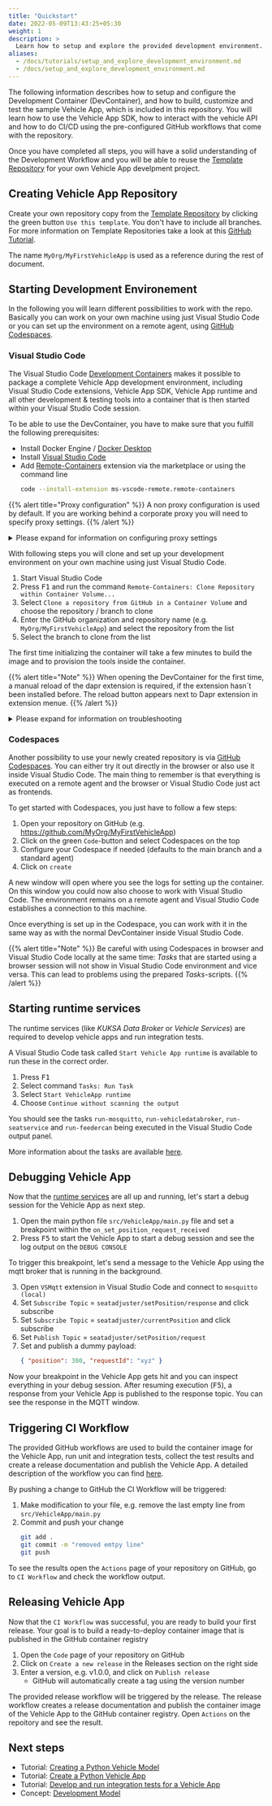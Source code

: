 ```yaml
---
title: "Quickstart"
date: 2022-05-09T13:43:25+05:30
weight: 1
description: >
  Learn how to setup and explore the provided development environment.
aliases:
  - /docs/tutorials/setup_and_explore_development_environment.md
  - /docs/setup_and_explore_development_environment.md
---
```


The following information describes how to setup and configure the Development Container (DevContainer), and how to build, customize and test the sample Vehicle App, which is included in this repository. You will learn how to use the Vehicle App SDK, how to interact with the vehicle API and how to do CI/CD using the pre-configured GitHub workflows that come with the repository.

Once you have completed all steps, you will have a solid understanding of the Development Workflow and you will be able to reuse the [Template Repository](https://github.com/eclipse-velocitas/vehicle-app-python-template) for your own Vehicle App develpment project.

## Creating Vehicle App Repository

Create your own repository copy from the [Template Repository](https://github.com/eclipse-velocitas/vehicle-app-python-template) by clicking the green button `Use this template`. You don't have to include all branches. For more information on Template Repositories take a look at this [GitHub Tutorial](https://docs.github.com/en/repositories/creating-and-managing-repositories/creating-a-repository-from-a-template#creating-a-repository-from-a-template).

The name `MyOrg/MyFirstVehicleApp` is used as a reference during the rest of document.

## Starting Development Environement

In the following you will learn different possibilities to work with the repo. Basically you can work on your own machine using just Visual Studio Code or you can set up the environment on a remote agent, using [GitHub Codespaces](https://github.com/features/codespaces).

### Visual Studio Code

The Visual Studio Code [Development Containers](https://code.visualstudio.com/docs/remote/create-dev-container#:~:text=%20Create%20a%20development%20container%20%201%20Path,additional%20software%20in%20your%20dev%20container.%20More%20) makes it possible to package a complete Vehicle App development environment, including Visual Studio Code extensions, Vehicle App SDK, Vehicle App runtime and all other development & testing tools into a container that is then started within your Visual Studio Code session.

To be able to use the DevContainer, you have to make sure that you fulfill the following prerequisites:

- Install Docker Engine / [Docker Desktop](https://www.docker.com/products/docker-desktop)
- Install [Visual Studio Code](https://code.visualstudio.com)
- Add [Remote-Containers](https://marketplace.visualstudio.com/items?itemName=ms-vscode-remote.remote-containers) extension via the marketplace or using the command line
  ```bash
  code --install-extension ms-vscode-remote.remote-containers
  ```

{{% alert title="Proxy configuration" %}}
A non proxy configuration is used by default. If you are working behind a corporate proxy you will need to specify proxy settings.
{{% /alert %}}

<details>
<summary>Please expand for information on configuring proxy settings</summary>

A template configuration using proxies exists in `.devcontainer/Dockerfile.Proxy` and by setting the environment variable `DEVCONTAINER_PROXY` to `.Proxy` the file
`.devcontainer/Dockerfile.Proxy` will be used instead of `.devcontainer/Dockerfile`.

The template configuration uses the following default configuration:

```
ENV HTTP_PROXY="http://172.17.0.1:${PROXY_PORT:-3128}"
```

- If your proxy is not available on `172.17.0.1` then you must modify `.devcontainer/Dockerfile.Proxy`.
- If your proxy does not use 3128 as port you can set another port in the environment variable `DEVCONTAINER_PROXY_PORT`

#### Windows:

1. Edit environment variables for your account
2. Create an environment variable with name the `DEVCONTAINER_PROXY` and with the value `.Proxy` for your account
   - Don't forget (dot) in value of the environment variable
3. If you are using a different Port than 3128 for your Proxy, you have to set another environment variable as follows:
   - DEVCONTAINER_PROXY_PORT=<PortNumber>
4. Restart Visual Studio Code to pick up the new environment variable

#### macOS & Linux:

```
echo "export DEVCONTAINER_PROXY=.Proxy" >> ~/.bash_profile
source ~/.bash_profile
```

### Proxy troubleshooting

If you experience issues during initial DevContainer build and you want to start over, then you want to make sure you clean all images and volumes in Docker Desktop, otherwise cache might be used. Use the Docker Desktop UI to remove all volumes and containers.

Proxy settings in `~/.docker/config.json` will override settings in `.devcontainer/Dockerfile.Proxy`, which can cause problems.
In case the DevContainer is still not working, check if proxy settings are set correctly in the Docker user profile (`~/.docker/config.json`), see [Docker Documentation](https://docs.docker.com/network/proxy/) for more details.
Verify that the `noProxy` setting in `~/.docker/config.json` (if existing) is compatible with the setting of `NO_PROXY` in `.devcontainer/Dockerfile.Proxy`.
The development environment relies on communication to localhost (e.g. localhost, 127.0.0.1) and it is important that the proxy setting is correct so that connections to localhost are not forwarded to the proxy.

</details>

With following steps you will clone and set up your development environment on your own machine using just Visual Studio Code.

1. Start Visual Studio Code
2. Press <kbd>F1</kbd> and run the command `Remote-Containers: Clone Repository within Container Volume...`
3. Select `Clone a repository from GitHub in a Container Volume` and choose the repository / branch to clone
4. Enter the GitHub organization and repository name (e.g. `MyOrg/MyFirstVehicleApp`) and select the repository from the list
5. Select the branch to clone from the list

The first time initializing the container will take a few minutes to build the image and to provision the tools inside the container.
  
{{% alert title="Note" %}}
When opening the DevContainer for the first time, a manual reload of the dapr extension is required, if the extension hasn´t been installed before. The reload button appears next to Dapr extension in extension menue.
{{% /alert %}}

<details>
<summary>Please expand for information on troubleshooting</summary>

> If Visual Studio Code fails to directly clone your repository you can also use a workaround:
>
> 1.  clone the repo locally using your favorite Git tooling
> 1.  Start Visual Studio Code
> 1.  select `Open Folder` from the `File` menu
> 1.  open the root of the cloned repo
> 1.  a popup appears on the lower left side of Visual Studio Code
> 1.  click on `Reopen in Container`
> 1.  wait for the container to be set up
>
> If the popup does not appear, you can also hit <kbd>F1</kbd> and run the command `Remote-Containers: Open Folder in Container`

> If the development container fails to build successfully (e.g. due to network issues), then wait for the current build to finish, press <kbd>F1</kbd> and run the command `Remote-Containers: Rebuild Container Without Cache`

The devContainer is using the [docker-in-docker](https://github.com/microsoft/vscode-dev-containers/blob/main/script-library/docs/docker-in-docker.md)-feature to run docker containers within the container. Currently, this feature has the limitation that only one instance of a devContainer with the feature enabled can be running at the same time.

</details>

### Codespaces

Another possibility to use your newly created repository is via [GitHub Codespaces](https://github.com/features/codespaces).
You can either try it out directly in the browser or also use it inside Visual Studio Code. The main thing to remember is that everything is executed on a remote agent and the browser or Visual Studio Code just act as frontends.

To get started with Codespaces, you just have to follow a few steps:

1. Open your repository on GitHub (e.g. https://github.com/MyOrg/MyFirstVehicleApp)
1. Click on the green `Code`-button and select Codespaces on the top
1. Configure your Codespace if needed (defaults to the main branch and a standard agent)
1. Click on `create`

A new window will open where you see the logs for setting up the container. On this window you could now also choose to work with Visual Studio Code. The environment remains on a remote agent and Visual Studio Code establishes a connection to this machine.

Once everything is set up in the Codespace, you can work with it in the same way as with the normal DevContainer inside Visual Studio Code.

{{% alert title="Note" %}}
Be careful with using Codespaces in browser and Visual Studio Code locally at the same time: _Tasks_ that are started using a browser session will not show in Visual Studio Code environment and vice versa. This can lead to problems using the prepared _Tasks_-scripts.
{{% /alert %}}

## Starting runtime services

The runtime services (like _KUKSA Data Broker_ or _Vehicle Services_) are required to develop vehicle apps and run integration tests.

A Visual Studio Code task called `Start Vehicle App runtime` is available to run these in the correct order.

1. Press <kbd>F1</kbd>
2. Select command `Tasks: Run Task`
3. Select `Start VehicleApp runtime` 
4. Choose `Continue without scanning the output`

You should see the tasks `run-mosquitto`, `run-vehicledatabroker`, `run-seatservice` and `run-feedercan` being executed in the Visual Studio Code output panel.

More information about the tasks are available [here](/docs/run_runtime_services_locally.md).

## Debugging Vehicle App

Now that the [runtime services](#starting-runtime-services) are all up and running, let's start a debug session for the Vehicle App as next step.

1. Open the main python file `src/VehicleApp/main.py` file and set a breakpoint within the `on_set_position_request_received`
2. Press <kbd>F5</kbd> to start the Vehicle App to start a debug session and see the log output on the `DEBUG CONSOLE`

To trigger this breakpoint, let's send a message to the Vehicle App using the mqtt broker that is running in the background.

3. Open `VSMqtt` extension in Visual Studio Code and connect to `mosquitto (local)`
4. Set `Subscribe Topic` = `seatadjuster/setPosition/response` and click subscribe
5. Set `Subscribe Topic` = `seatadjuster/currentPosition` and click subscribe
6. Set `Publish Topic` = `seatadjuster/setPosition/request`
7. Set and publish a dummy payload:
   ```json
   { "position": 300, "requestId": "xyz" }
   ```
  
Now your breakpoint in the Vehicle App gets hit and you can inspect everything in your debug session. After resuming execution (<kbd>F5</kbd>), a response from your Vehicle App is published to the response topic. You can see the response in the MQTT window.

## Triggering CI Workflow

The provided GitHub workflows are used to build the container image for the Vehicle App, run unit and integration tests, collect the test results and create a release documentation and publish the Vehicle App. A detailed description of the workflow you can find [here](https://github.com/eclipse-velocitas/velocitas-docs/blob/main/docs/vehicle_app_releases.md). 
  
By pushing a change to GitHub the CI Workflow will be triggered:

1. Make modification to your file, e.g. remove the last empty line from `src/VehicleApp/main.py`
2. Commit and push your change
   ```bash
   git add .
   git commit -m "removed emtpy line"
   git push
   ```
To see the results open the `Actions` page of your repository on GitHub, go to `CI Workflow` and check the workflow output.

## Releasing Vehicle App

Now that the `CI Workflow` was successful, you are ready to build your first release. Your goal is to build a ready-to-deploy container image that is published in the GitHub container registry

1. Open the `Code` page of your repository on GitHub
1. Click on `Create a new release` in the Releases section on the right side
1. Enter a version, e.g. v1.0.0, and click on `Publish release` 
   - GitHub will automatically create a tag using the version number

The provided release workflow will be triggered by the release. The release workflow creates a release documentation and publish the container image of the Vehicle App to the GitHub container registry. Open `Actions` on the repoitory and see the result.

## Next steps
- Tutorial: [Creating a Python Vehicle Model](/docs/tutorials/tutorial_how_to_create_a_vehicle_model.md)
- Tutorial: [Create a Python Vehicle App](/docs/tutorials/tutorial_how_to_create_a_vehicle_app.md)
- Tutorial: [Develop and run integration tests for a Vehicle App](/docs/tutorials/integration_tests.md)
- Concept: [Development Model](/docs/concepts/development-model.md)
